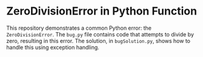 # ZeroDivisionError in Python Function

This repository demonstrates a common Python error: the `ZeroDivisionError`.  The `bug.py` file contains code that attempts to divide by zero, resulting in this error.  The solution, in `bugSolution.py`, shows how to handle this using exception handling.